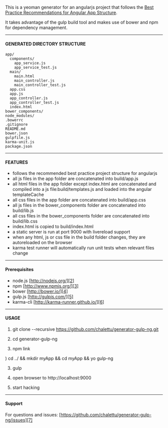 This is a yeoman generator for an angularjs project that follows the [Best Practice Recommendations for Angular App Structure][1].

It takes advantage of the gulp build tool and makes use of bower and npm for dependency management.

-----

#### GENERATED DIRECTORY STRUCTURE ####

    app/
      components/
        app_service.js
        app_service_test.js
      main/
        main.html
        main_controller.js
        main_controller_test.js
      app.css
      app.js
      app_controller.js
      app_controller_test.js
      index.html
    bower_components/    
    node_modules/
    .bowerrc
    .gitignore
    README.md
    bower.json
    gulpfile.js
    karma-unit.js
    package.json

-----

#### FEATURES ####
- follows the recommended best practice project structure for angularjs
- all js files in the app folder are concatenated into build/app.js
- all html files in the app folder except index.html are concatenated and compiled into a js file:build/templates.js and loaded into the angular templateCache
- all css files in the app folder are concatenated into build/app.css
- all js files in the bower_components folder are concatenated into build/lib.js
- all css files in the bower_components folder are concatenated into build/lib.css
- index.html is copied to build/index.html
- a static server is run at port 9000 with livereload support
- when any html, js or css file in the build folder changes, they are autoreloaded on the browser
- karma test runner will automatically run unit tests when relevant files change

-----

#### Prerequisites ####
- node.js [http://nodejs.org/][2]
- npm [http://www.npmjs.org/][3]
- bower [http://bower.io/][4]
- gulp.js [http://gulpjs.com/][5]
- karma-cli [http://karma-runner.github.io/][6]

-----

#### USAGE ####
1) git clone --recursive https://github.com/chalettu/generator-gulp-ng.git

2) cd generator-gulp-ng

3) npm link

)  cd ../ && mkdir myApp && cd myApp && yo gulp-ng

3) gulp

5) open browser to http://localhost:9000

6) start hacking

----

#### Support ####
For questions and issues: [https://github.com/chalettu/generator-gulp-ng/issues][7]


  [1]: https://docs.google.com/document/d/1XXMvReO8-Awi1EZXAXS4PzDzdNvV6pGcuaF4Q9821Es/pub
  [2]: http://nodejs.org/
  [3]: http://www.npmjs.org/
  [4]: http://bower.io/
  [5]: http://gulpjs.com/
  [6]: http://karma-runner.github.io/
